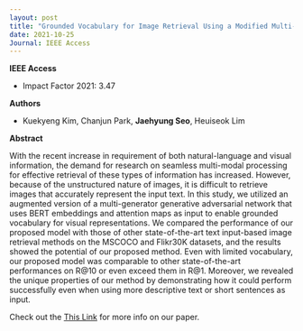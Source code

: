 ```yaml
---
layout: post
title: "Grounded Vocabulary for Image Retrieval Using a Modified Multi-Generator Generative Adversarial Network (IEEE Access 2021)"
date: 2021-10-25
Journal: IEEE Access
---
```

**IEEE Access** 
- Impact Factor 2021: 3.47

**Authors**

- Kuekyeng Kim, Chanjun Park, **Jaehyung Seo**, Heuiseok Lim

**Abstract**

With the recent increase in requirement of both natural-language and visual information, the demand for research on seamless multi-modal processing for effective retrieval of these types of information has increased. However, because of the unstructured nature of images, it is difficult to retrieve images that accurately represent the input text. In this study, we utilized an augmented version of a multi-generator generative adversarial network that uses BERT embeddings and attention maps as input to enable grounded vocabulary for visual representations. We compared the performance of our proposed model with those of other state-of-the-art text input-based image retrieval methods on the MSCOCO and Flikr30K datasets, and the results showed the potential of our proposed method. Even with limited vocabulary, our proposed model was comparable to other state-of-the-art performances on R@10 or even exceed them in R@1. Moreover, we revealed the unique properties of our method by demonstrating how it could perform successfully even when using more descriptive text or short sentences as input.

Check out the [This Link][DOI] for more info on our paper. 

[DOI]: https://doi.org/10.1109/ACCESS.2021.3122547
[jekyll-gh]: https://github.com/jekyll/jekyll
